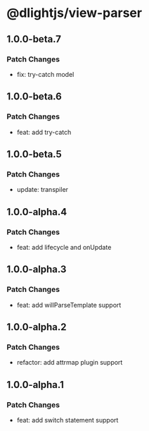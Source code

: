 # @dlightjs/view-parser

## 1.0.0-beta.7

### Patch Changes

- fix: try-catch model

## 1.0.0-beta.6

### Patch Changes

- feat: add try-catch

## 1.0.0-beta.5

### Patch Changes

- update: transpiler

## 1.0.0-alpha.4

### Patch Changes

- feat: add lifecycle and onUpdate

## 1.0.0-alpha.3

### Patch Changes

- feat: add willParseTemplate support

## 1.0.0-alpha.2

### Patch Changes

- refactor: add attrmap plugin support

## 1.0.0-alpha.1

### Patch Changes

- feat: add switch statement support
